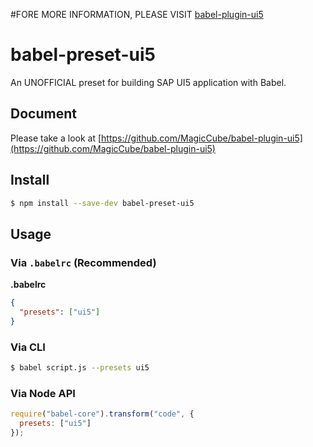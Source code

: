 #FORE MORE INFORMATION, PLEASE VISIT [babel-plugin-ui5](https://github.com/MagicCube/babel-plugin-ui5)


# babel-preset-ui5
An UNOFFICIAL preset for building SAP UI5 application with Babel.



## Document
Please take a look at [https://github.com/MagicCube/babel-plugin-ui5](https://github.com/MagicCube/babel-plugin-ui5)

## Install

```sh
$ npm install --save-dev babel-preset-ui5
```

## Usage

### Via `.babelrc` (Recommended)

**.babelrc**

```json
{
  "presets": ["ui5"]
}
```

### Via CLI

```sh
$ babel script.js --presets ui5
```

### Via Node API

```javascript
require("babel-core").transform("code", {
  presets: ["ui5"]
});
```
